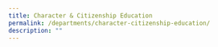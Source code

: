 ```yaml
---
title: Character & Citizenship Education
permalink: /departments/character-citizenship-education/
description: ""
---
```

